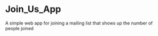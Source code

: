 # Join_Us_App
A simple web app for joining a mailing list that shows up the number of people joined
